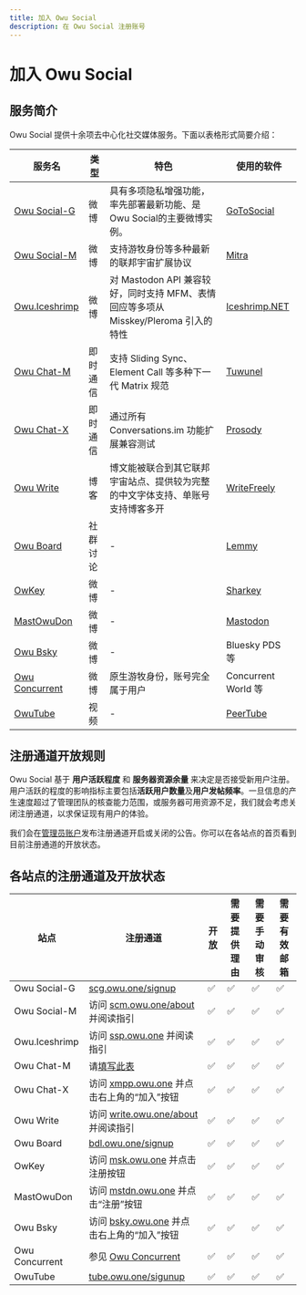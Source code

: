 ```yaml
---
title: 加入 Owu Social
description: 在 Owu Social 注册账号
---
```


# 加入 Owu Social

## 服务简介

Owu Social 提供十余项去中心化社交媒体服务。下面以表格形式简要介绍：

| 服务名 | 类型 | 特色 | 使用的软件 |
| --- | --- | --- | --- |
| [Owu Social-G](/services/gotosocial.md) | 微博 | 具有多项隐私增强功能，率先部署最新功能、是Owu Social的主要微博实例。 | [GoToSocial](https://gotosocial.org) |
| [Owu Social-M](/services/mitra.md) | 微博 | 支持游牧身份等多种最新的联邦宇宙扩展协议 | [Mitra](https://codeberg.org/silverpill/mitra) |
| [Owu.Iceshrimp](/services/iceshrimp.md) | 微博 | 对 Mastodon API 兼容较好，同时支持 MFM、表情回应等多项从 Misskey/Pleroma 引入的特性 | [Iceshrimp.NET](https://iceshrimp.net) |
| [Owu Chat-M](/services/matrix.md) | 即时通信 | 支持 Sliding Sync、Element Call 等多种下一代 Matrix 规范 | [Tuwunel](https://github.com/girlbossceo/conduwuit) |
| [Owu Chat-X](/services/xmpp.md) | 即时通信 | 通过所有 Conversations.im 功能扩展兼容测试 | [Prosody](https://prosody.im) |
| [Owu Write](/services/write.md) | 博客 | 博文能被联合到其它联邦宇宙站点、提供较为完整的中文字体支持、单账号支持博客多开 | [WriteFreely](https://writefreely.org) |
| [Owu Board](/services/lemmy.md) | 社群讨论 | - | [Lemmy](https://join-lemmy.org/) |
| [OwKey](/services/misskey.md) | 微博 | - | [Sharkey](https://activitypub.software/TransFem-org/Sharkey) |
| [MastOwuDon](/services/mastodon.md) | 微博 | - | [Mastodon](https://joinmastodon.org/) |
| [Owu Bsky](/services/bsky.md) | 微博 | - | Bluesky PDS 等 |
| [Owu Concurrent](/services/concurrent.md) | 微博 | 原生游牧身份，账号完全属于用户 | Concurrent World 等 |
| [OwuTube](/services/peertube.md) | 视频 | - | [PeerTube](https://joinpeertube.org/) |

## 注册通道开放规则

Owu Social 基于 **用户活跃程度** 和 **服务器资源余量** 来决定是否接受新用户注册。用户活跃的程度的影响指标主要包括**活跃用户数量**及**用户发帖频率**。一旦信息的产生速度超过了管理团队的核查能力范围，或服务器可用资源不足，我们就会考虑关闭注册通道，以求保证现有用户的体验。

我们会在[管理员账户](/contact.md#fediverse)发布注册通道开启或关闭的公告。你可以在各站点的首页看到目前注册通道的开放状态。

## 各站点的注册通道及开放状态

| 站点 | 注册通道 | 开放 | 需要提供理由 | 需要手动审核 | 需要有效邮箱 |
| --- | --- | --- | --- | --- | --- |
| Owu Social-G | [scg.owu.one/signup](https://scg.owu.one/signup) | ✅ | ✅ | ✅ | ✅ |
| Owu Social-M | 访问 [scm.owu.one/about](https://scm.owu.one/about) 并阅读指引 | ✅ | ✅ | ✅ | ✅ |
| Owu.Iceshrimp | 访问 [ssp.owu.one](https://ssp.owu.one) 并阅读指引 | ✅ | ✅ | ✅ | ✅ |
| Owu Chat-M | 请[填写此表](https://r.owu.one/owuchat) | ✅ | ✅ | ✅ | ✅ |
| Owu Chat-X | 访问 [xmpp.owu.one](https://xmpp.owu.one) 并点击右上角的“加入”按钮 | ✅ | ✅ | ✅ | ✅ |
| Owu Write | 访问 [write.owu.one/about](https://write.owu.one/about) 并阅读指引 | ✅ | ✅ | ✅ | ✅ |
| Owu Board | [bdl.owu.one/signup](https://bdl.owu.one/signup) | ✅ | ✅ | ✅ | ✅ |
| OwKey | 访问 [msk.owu.one](https://msk.owu.one) 并点击注册按钮 | ✅ | ✅ | ✅ | ✅ |
| MastOwuDon | 访问 [mstdn.owu.one](https://mstdn.owu.one) 并点击“注册”按钮 | ✅ | ✅ | ✅ | ✅ |
| Owu Bsky | 访问 [bsky.owu.one](https://bsky.owu.one) 并点击右上角的“加入”按钮 | ✅ | ✅ | ✅ | ✅ |
| Owu Concurrent | 参见 [Owu Concurrent](/services/concurrent.md#注册) | ✅ | ✅ | ✅ | ✅ |
| OwuTube | [tube.owu.one/sigunup](https://tube.owu.one/sigunup) | ✅ | ✅ | ✅ | ✅ |
